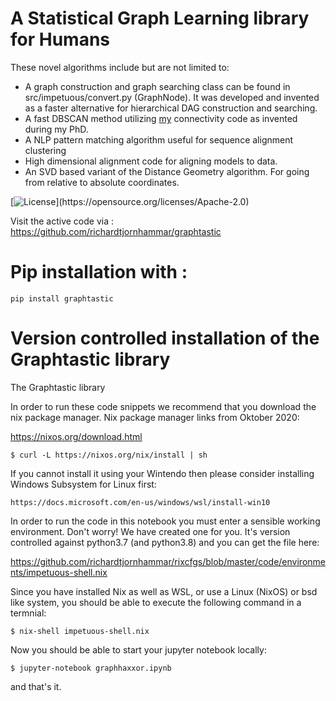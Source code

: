 # A Statistical Graph Learning library for Humans

These novel algorithms include but are not limited to:
* A graph construction and graph searching class can be found in src/impetuous/convert.py (GraphNode). It was developed and invented as a faster alternative for hierarchical DAG construction and searching.
* A fast DBSCAN method utilizing [my](https://richardtjornhammar.github.io/) connectivity code as invented during my PhD.
* A NLP pattern matching algorithm useful for sequence alignment clustering
* High dimensional alignment code for aligning models to data.
* An SVD based variant of the Distance Geometry algorithm. For going from relative to absolute coordinates.

[![License](https://img.shields.io/github/license/Qiskit/qiskit.svg?)](https://opensource.org/licenses/Apache-2.0)

Visit the active code via :
https://github.com/richardtjornhammar/graphtastic

# Pip installation with :
```
pip install graphtastic
```

# Version controlled installation of the Graphtastic library

The Graphtastic library

In order to run these code snippets we recommend that you download the nix package manager. Nix package manager links from Oktober 2020:

https://nixos.org/download.html

```
$ curl -L https://nixos.org/nix/install | sh
```

If you cannot install it using your Wintendo then please consider installing Windows Subsystem for Linux first:

```
https://docs.microsoft.com/en-us/windows/wsl/install-win10
```

In order to run the code in this notebook you must enter a sensible working environment. Don't worry! We have created one for you. It's version controlled against python3.7 (and python3.8) and you can get the file here:

https://github.com/richardtjornhammar/rixcfgs/blob/master/code/environments/impetuous-shell.nix

Since you have installed Nix as well as WSL, or use a Linux (NixOS) or bsd like system, you should be able to execute the following command in a termnial:

```
$ nix-shell impetuous-shell.nix
```

Now you should be able to start your jupyter notebook locally:

```
$ jupyter-notebook graphhaxxor.ipynb
```

and that's it.
